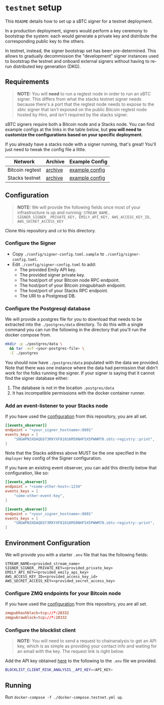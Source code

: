 # `testnet` setup

This `README` details how to set up a sBTC signer for a testnet deployment.

In a production deployment, signers would perform a key ceremony to bootstrap
the system: each would generate a private key and distribute the corresponding
public key to the others.

In testnet, instead, the signer bootstrap set has been pre-determined. This
allows to gradually decommission the "development" signer instances used to
bootstrap the testnet and onboard external signers without having to re-run
distributed key generation (DKG).

## Requirements

> **NOTE:** You will **need** to run a regtest node in order to run an sBTC signer.
> This differs from what the stacks testnet signer needs because there's a port
> that the regtest node needs to expose to the sbtc signer that isn't exposed on
> the public Bitcoin regtest node hosted by Hiro, and isn't required by the stacks signer.

sBTC signers require both a Bitcoin node and a Stacks node. You can find example configs at
the links in the table below, but **you will need to customize the configurations based on your specific deployment.**

If you already have a stacks node with a signer running, that's great! You'll just need
to tweak the config file a little.

| Network         | Archive                                                                                              | Example Config                           |
| --------------- | ---------------------------------------------------------------------------------------------------- | ---------------------------------------- |
| Bitcoin regtest | [archive](https://drive.google.com/drive/folders/1FtZP6RJIfooOsqF0qhhUGaPt1EsKSFxQ)              | [example config](./bitcoin/bitcoin.conf) |
| Stacks testnet  | [archive](https://archive.hiro.so/testnet/stacks-blockchain/testnet-stacks-blockchain-latest.tar.gz) | [example config](./stacks/Config.toml)   |

## Configuration

> **NOTE:** We will provide the following fields once most of your infrastructure is up and running:
> `STREAM_NAME, SIGNER_SIGNER__PRIVATE_KEY, EMILY_API_KEY, AWS_ACCESS_KEY_ID, AWS_SECRET_ACCESS_KEY`

Clone this repository and `cd` to this directory.

### Configure the Signer

- Copy `./config/signer-config.toml.sample` to `./config/signer-config.toml`.
- Edit `./config/signer-config.toml` to add:
  - The provided Emily API key.
  - The provided signer private key.
  - The host/port of your Bitcoin node RPC endpoint.
  - The host/port of your Bitcoin zmqpubhash endpoint.
  - The host/port of your Stacks RPC endpoint.
  - The URI to a Postgresql DB.

### Configure the Postgresql database

We will provide a postgres file for you to download that needs to be extracted
into the `./postgres/data` directory. To do this with a single command you
can run the following in the directory that you'll run the docker compose
from.

```bash
mkdir -p ./postgres/data \
  && tar -xvf <your-postgres-file> \
  -C ./postgres
```

You should now have `./postgres/data` populated with the data we provided.
Note that there was one instance where the data had permission that didn't
work for the folks running the signer. If your signer is saying that it
cannot find the signer database either:

1. The database is not in the location `.postgres/data`
2. It has incompatible permissions with the docker container runner.

### Add an event-listener to your Stacks node

If you have used the [configuration](./stacks/Config.toml) from this repository,
you are all set.

```toml
[[events_observer]]
endpoint = "<your_signer_hostname>:8801"
events_keys = [
    "SNGWPN3XDAQE673MXYXF81016M50NHF5X5PWWM70.sbtc-registry::print",
]
```

Note that the Stacks address above MUST be the one specified in the `deployer`
key config of the Signer configuration.

If you have an existing event observer, you can add this directly below that
configuration, like so:

```toml
[[events_observer]]
endpoint = "<some-other-host>:1234"
events_keys = [
    "some-other-event-key",
]

[[events_observer]]
endpoint = "<your_signer_hostname>:8801"
events_keys = [
    "SNGWPN3XDAQE673MXYXF81016M50NHF5X5PWWM70.sbtc-registry::print",
]
```

## Environment Configuration

We will provide you with a starter `.env` file that has the following fields:

```
STREAM_NAME=<provided_stream_name>
SIGNER_SIGNER__PRIVATE_KEY=<provided_private_key>
EMILY_API_KEY=<provided_emily_api_key>
AWS_ACCESS_KEY_ID=<provided_access_key_id>
AWS_SECRET_ACCESS_KEY=<provided_secret_access_key>
```

### Configure ZMQ endpoints for your Bitcoin node

If you have used the [configuration](./bitcoin/bitcoin.conf) from this
repository, you are all set.

```conf
zmqpubhashblock=tcp://*:28332
zmqpubrawblock=tcp://*:28332
```

### Configure the blocklist client

> **NOTE:** You will need to send a request to chainanalysis to get an API key, which
> is as simple as providing your contact info and waiting for an email with the key.
> The request link is right below.

Add the API key obtained
[here](https://go.chainalysis.com/crypto-sanctions-screening.html) to the following to the
`.env` file we provided.

```bash
BLOCKLIST_CLIENT_RISK_ANALYSIS__API_KEY=<API_KEY>
```

## Running

Run `docker-compose -f ./docker-compose.testnet.yml up`.
